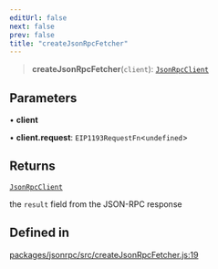 ```yaml
---
editUrl: false
next: false
prev: false
title: "createJsonRpcFetcher"
---
```


> **createJsonRpcFetcher**(`client`): [`JsonRpcClient`](/reference/tevm/jsonrpc/type-aliases/jsonrpcclient/)

## Parameters

• **client**

• **client.request**: `EIP1193RequestFn`\<`undefined`\>

## Returns

[`JsonRpcClient`](/reference/tevm/jsonrpc/type-aliases/jsonrpcclient/)

the `result` field from the JSON-RPC response

## Defined in

[packages/jsonrpc/src/createJsonRpcFetcher.js:19](https://github.com/evmts/tevm-monorepo/blob/main/packages/jsonrpc/src/createJsonRpcFetcher.js#L19)
